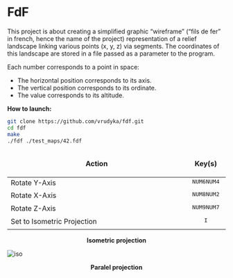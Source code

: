 # FdF

This project is about creating a simplified graphic “wireframe” (“fils de fer” in french,
hence the name of the project) representation of a relief landscape linking various points
(x, y, z) via segments. The coordinates of this landscape are stored in a file passed as
a parameter to the program.

Each number corresponds to a point in space:
- The horizontal position corresponds to its axis.
- The vertical position corresponds to its ordinate.
- The value corresponds to its altitude.

<b>How to launch:</b>
```bash
git clone https://github.com/vrudyka/fdf.git
cd fdf
make
./fdf ./test_maps/42.fdf
```

<table width="100%">
<thead>
<tr>
<td width="65%" height="60px" align="center" cellpadding="0">
<strong>Action</strong>
</td>
<td width="10%" align="center" cellpadding="0">
<span style="width:70px">&nbsp;</span><strong>Key(s)</strong><span style="width:50px">&nbsp;</span>
</td>
</tr>
</thead>
<tbody>
<tr>
<td valign="top" height="30px">Rotate Y-Axis</td>
<td valign="top" align="center"><kbd>NUM6</kbd><kbd>NUM4</kbd></td>
</tr>
<tr>
<td valign="top" height="30px">Rotate X-Axis</td>
<td valign="top" align="center"><kbd>NUM8</kbd><kbd>NUM2</kbd></td>
</tr>
<tr>
<td valign="top" height="30px">Rotate Z-Axis</td>
<td valign="top" align="center"><kbd>NUM9</kbd><kbd>NUM7</kbd></td></td>
</tr>
<tr>
<td valign="top" height="30px">Set to Isometric Projection</td>
<td valign="top" align="center"><kbd>I</kbd></td></td>
</tr>
</tbody>
</table>

<p align="center">
  <b>Isometric projection</b>
</p>

![iso](https://github.com/vrudyka/fdf/blob/master/img/elem.png)

<p align="center">
  <b>Paralel projection</b>
</p>


